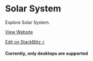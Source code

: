# Solar System

Explore Solar System.

[View Website](https://planets-gsap.vercel.app/)

[Edit on StackBlitz ⚡️](https://stackblitz.com/edit/solarsystem)

**Currently, only desktops are supported**